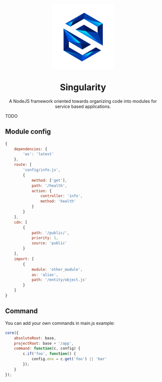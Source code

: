 <div align="center">
  <a href="https://github.com/Product-Live/Singularity">
    <img width="200" heigth="200" src="https://github.com/Product-Live/Singularity/blob/master/documentation/assets/logo.png?raw=true">
  </a>
  
  <h1>Singularity</h1>
  
  <p>A NodeJS framework oriented towards organizing code into modules for service based applications.</p>
</div>

TODO

## Module config
```js
{
    dependencies: {
        'ws': 'latest'
    },
    route: [
        'config/info.js',
        {
            method: ['get'],
            path: '/health',
            action: {
                controller: 'info',
                method: 'health'
            }
        }
    ],
    cdn: [
        {
            path: '/public/',
            priority: 1,
            source: 'public'
        }
    ],
    import: [
        {
            module: 'other_module',
            as: 'alias',
            path: '/entity/object.js'
        }
    ]
}
```

## Command
You can add your own commands in main.js example:
```js
core({
    absoluteRoot: base,
    projectRoot: base + '/app',
    command: function(c, config) {
        c.if('foo', function() {
            config.env = c.get('foo') || 'bar'
        });
    }
});
```
